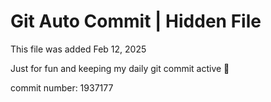 # Git Auto Commit | Hidden File

This file was added Feb 12, 2025

Just for fun and keeping my daily git commit active 🤪

commit number: 1937177
